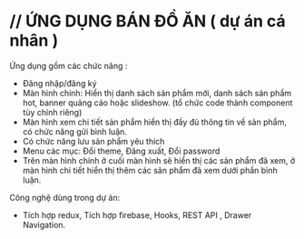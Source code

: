 // ỨNG DỤNG BÁN ĐỒ ĂN ( dự án cá nhân )
===========================================================

Ứng dụng gồm các chức năng :
- Đăng nhập/đăng ký 
- Màn hình chính: Hiển thị danh sách sản phẩm mới, danh sách sản phẩm hot, banner quảng cáo hoặc slideshow. (tổ chức code thành component tùy chỉnh riêng)
- Màn hình xem chi tiết sản phẩm hiển thị đầy đủ thông tin về sản phẩm, có chức năng gửi bình luận.
- Có chức năng lưu sản phẩm yêu thích
- Menu các mục: Đổi theme, Đăng xuất, Đổi password
- Trên màn hình chính ở cuối màn hình sẽ hiển thị các sản phẩm đã xem, ở màn hình chi tiết hiển thị thêm các sản phẩm đã xem dưới phần bình luận.
  
Công nghệ dùng trong dự án:
- Tích hợp redux, Tích hợp firebase, Hooks,  REST API , Drawer Navigation.
